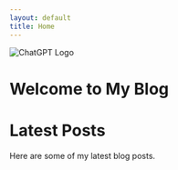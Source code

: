 ```yaml
---
layout: default
title: Home
---
```


<div class="hero">
  <img src="https://openai.com/favicon.ico" alt="ChatGPT Logo" />
  <h1>Welcome to My Blog</h1>
</div>

# Latest Posts

Here are some of my latest blog posts.
